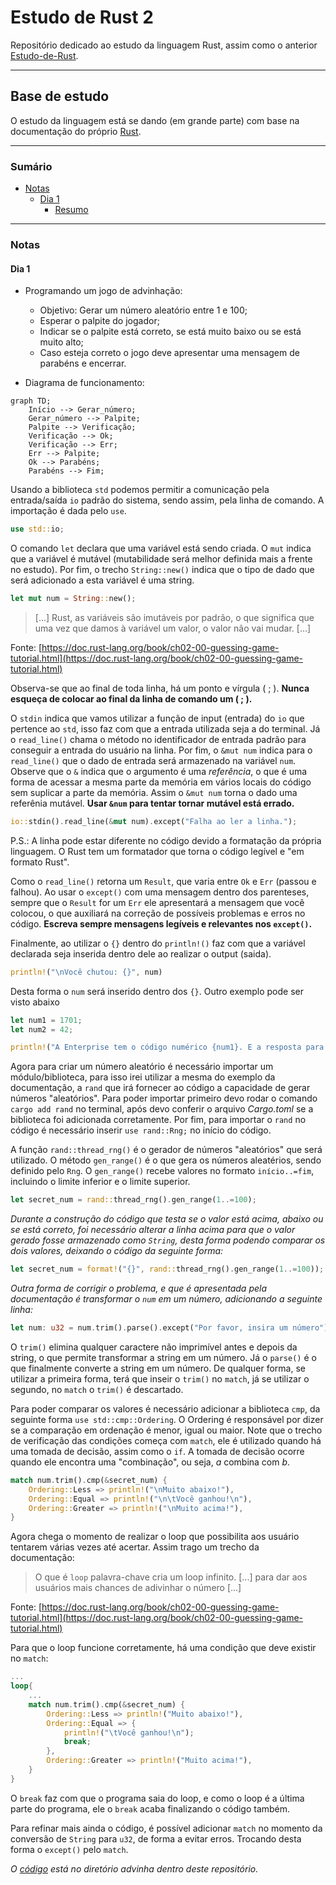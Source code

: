 # Estudo de Rust 2

Repositório dedicado ao estudo da linguagem Rust, assim como o anterior [Estudo-de-Rust](https://github.com/MauricioPaivadaSilva/Estudo-de-Rust).

---

## Base de estudo

O estudo da linguagem está se dando (em grande parte) com base na documentação do próprio [Rust](https://www.rust-lang.org/pt-BR).

---

### Sumário

* [Notas](#notas)
    * [Dia 1](#dia-1)
        * [Resumo](#resumo-dia-1)

---

### Notas

#### Dia 1

* Programando um jogo de advinhação:
    * Objetivo: Gerar um número aleatório entre 1 e 100;
    * Esperar o palpite do jogador;
    * Indicar se o palpite está correto, se está muito baixo ou se está muito alto;
    * Caso esteja correto o jogo deve apresentar uma mensagem de parabéns e encerrar.

* Diagrama de funcionamento:
```mermaid
graph TD;
    Início --> Gerar_número;
    Gerar_número --> Palpite;
    Palpite --> Verificação;
    Verificação --> Ok;
    Verificação --> Err;
    Err --> Palpite;
    Ok --> Parabéns;
    Parabéns --> Fim;
```

Usando a biblioteca `std` podemos permitir a comunicação pela entrada/saída `io` padrão do sistema, sendo assim, pela linha de comando. A importação é dada pelo `use`.

```Rust
use std::io;
```

O comando `let` declara que uma variável está sendo criada. O `mut` indica que a variável é mutável (mutabilidade será melhor definida mais a frente no estudo). Por fim, o trecho `String::new()` indica que o tipo de dado que será adicionado a esta variável é uma string.

```Rust
let mut num = String::new();
```

> [...] Rust, as variáveis são imutáveis por padrão, o que significa que uma vez que damos à variável um valor, o valor não vai mudar. [...]

Fonte: [https://doc.rust-lang.org/book/ch02-00-guessing-game-tutorial.html](https://doc.rust-lang.org/book/ch02-00-guessing-game-tutorial.html)

Observa-se que ao final de toda linha, há um ponto e vírgula ( ; ). **Nunca esqueça de colocar ao final da linha de comando um ( ; ).**

O `stdin` indica que vamos utilizar a função de input (entrada) do `io` que pertence ao `std`, isso faz com que a entrada utilizada seja a do terminal. Já o `read_line()` chama o método no identificador de entrada padrão para conseguir a entrada do usuário na linha. Por fim, o `&mut num` indica para o `read_line()` que o dado de entrada será armazenado na variável `num`. Observe que o `&` indica que o argumento é uma *referência*, o que é uma forma de acessar a mesma parte da memória em vários locais do código sem suplicar a parte da memória. Assim o `&mut num` torna o dado uma referênia mutável. **Usar `&num` para tentar tornar mutável está errado.**

```Rust
io::stdin().read_line(&mut num).except("Falha ao ler a linha.");
```
P.S.: A linha pode estar diferente no código devido a formatação da própria linguagem. O Rust tem um formatador que torna o código legível e "em formato Rust".

Como o `read_line()` retorna um `Result`, que varia entre `Ok` e `Err` (passou e falhou). Ao usar o `except()` com uma mensagem dentro dos parenteses, sempre que o `Result` for um `Err` ele apresentará a mensagem que você colocou, o que auxiliará na correção de possíveis problemas e erros no código. **Escreva sempre mensagens legíveis e relevantes nos `except()`.**

Finalmente, ao utilizar o `{}` dentro do `println!()` faz com que a variável declarada seja inserida dentro dele ao realizar o output (saida).

```Rust
println!("\nVocê chutou: {}", num)
```

Desta forma o `num` será inserido dentro dos `{}`. Outro exemplo pode ser visto abaixo

```Rust
let num1 = 1701;
let num2 = 42;

println!("A Enterprise tem o código numérico {num1}. E a resposta para tudo é {}", num2);
```

Agora para criar um número aleatório é necessário importar um módulo/biblioteca, para isso irei utilizar a mesma do exemplo da documentação, a `rand` que irá fornecer ao código a capacidade de gerar números "aleatórios". Para poder importar primeiro devo rodar o comando `cargo add rand` no terminal, após devo conferir o arquivo *Cargo.toml* se a biblioteca foi adicionada corretamente. Por fim, para importar o `rand` no código é necessário inserir `use rand::Rng;` no início do código.

A função `rand::thread_rng()` é o gerador de números "aleatórios" que será utilizado. O método `gen_range()` é o que gera os números aleatérios, sendo definido pelo `Rng`. O `gen_range()` recebe valores no formato `início..=fim`, incluindo o limite inferior e o limite superior.

```Rust
let secret_num = rand::thread_rng().gen_range(1..=100);
```

*Durante a construção do código que testa se o valor está acima, abaixo ou se está correto, foi necessário alterar a linha acima para que o valor gerado fosse armazenado como `String`, desta forma podendo comparar os dois valores, deixando o código da seguinte forma:*

```Rust
let secret_num = format!("{}", rand::thread_rng().gen_range(1..=100));
```

*Outra forma de corrigir o problema, e que é apresentada pela documentação é transformar o `num` em um número, adicionando a seguinte linha:*

```Rust
let num: u32 = num.trim().parse().except("Por favor, insira um número");
```

O `trim()` elimina qualquer caractere não imprimível antes e depois da string, o que permite transformar a string em um número. Já o `parse()` é o que finalmente converte a string em um número. De qualquer forma, se utilizar a primeira forma, terá que inseir o `trim()` no `match`, já se utilizar o segundo, no `match` o `trim()` é descartado.

Para poder comparar os valores é necessário adicionar a biblioteca `cmp`, da seguinte forma `use std::cmp::Ordering`. O Ordering é responsável por dizer se a comparação em ordenação é menor, igual ou maior. Note que o trecho de verificação das condições começa com `match`, ele é utilizado quando há uma tomada de decisão, assim como o `if`. A tomada de decisão ocorre quando ele encontra uma "combinação", ou seja, *a* combina com *b*.

```Rust
match num.trim().cmp(&secret_num) {
    Ordering::Less => println!("\nMuito abaixo!"),
    Ordering::Equal => println!("\n\tVocê ganhou!\n"),
    Ordering::Greater => println!("\nMuito acima!"),
}
```

Agora chega o momento de realizar o loop que possibilita aos usuário tentarem várias vezes até acertar. Assim trago um trecho da documentação:

> O que é `loop` palavra-chave cria um loop infinito. [...] para dar aos usuários mais chances de adivinhar o número [...]

Fonte: [https://doc.rust-lang.org/book/ch02-00-guessing-game-tutorial.html](https://doc.rust-lang.org/book/ch02-00-guessing-game-tutorial.html)

Para que o loop funcione corretamente, há uma condição que deve existir no `match`:

```Rust
...
loop{ 
    ...
    match num.trim().cmp(&secret_num) {
        Ordering::Less => println!("Muito abaixo!"),
        Ordering::Equal => {
            println!("\tVocê ganhou!\n");
            break;
        },
        Ordering::Greater => println!("Muito acima!"),
    }
}
```

O `break` faz com que o programa saia do loop, e como o loop é a última parte do programa, ele o `break` acaba finalizando o código também.

Para refinar mais ainda o código, é possível adicionar `match` no momento da conversão de `String` para `u32`, de forma a evitar erros. Trocando desta forma o `except()` pelo `match`.

*O [código](https://github.com/MauricioPaivadaSilva/Estudo-de-Rust-2/advinha) está no diretório advinha dentro deste repositório.*
